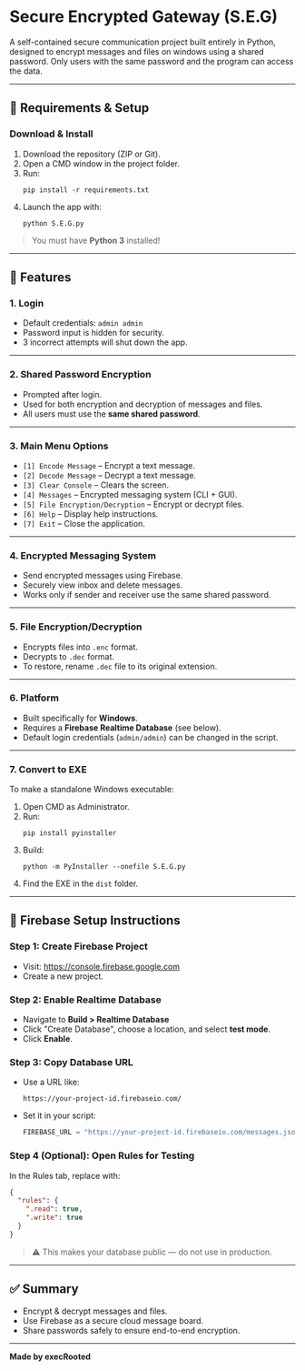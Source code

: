 # Secure Encrypted Gateway (S.E.G)

A self-contained secure communication project built entirely in Python, designed to encrypt messages and files on windows using a shared password. Only users with the same password and the program can access the data.

---

## 🔧 Requirements & Setup

### Download & Install

1. Download the repository (ZIP or Git).
2. Open a CMD window in the project folder.
3. Run:
   ```
   pip install -r requirements.txt
   ```
4. Launch the app with:
   ```
   python S.E.G.py
   ```

> You must have **Python 3** installed!

---

## 🔐 Features

### 1. Login

- Default credentials: `admin admin`
- Password input is hidden for security.
- 3 incorrect attempts will shut down the app.

---

### 2. Shared Password Encryption

- Prompted after login.
- Used for both encryption and decryption of messages and files.
- All users must use the **same shared password**.

---

### 3. Main Menu Options

- `[1] Encode Message` – Encrypt a text message.
- `[2] Decode Message` – Decrypt a text message.
- `[3] Clear Console` – Clears the screen.
- `[4] Messages` – Encrypted messaging system (CLI + GUI).
- `[5] File Encryption/Decryption` – Encrypt or decrypt files.
- `[6] Help` – Display help instructions.
- `[7] Exit` – Close the application.

---

### 4. Encrypted Messaging System

- Send encrypted messages using Firebase.
- Securely view inbox and delete messages.
- Works only if sender and receiver use the same shared password.

---

### 5. File Encryption/Decryption

- Encrypts files into `.enc` format.
- Decrypts to `.dec` format.
- To restore, rename `.dec` file to its original extension.

---

### 6. Platform

- Built specifically for **Windows**.
- Requires a **Firebase Realtime Database** (see below).
- Default login credentials (`admin/admin`) can be changed in the script.

---

### 7. Convert to EXE

To make a standalone Windows executable:

1. Open CMD as Administrator.
2. Run:
   ```
   pip install pyinstaller
   ```
3. Build:
   ```
   python -m PyInstaller --onefile S.E.G.py
   ```
4. Find the EXE in the `dist` folder.

---

## 🔧 Firebase Setup Instructions

### Step 1: Create Firebase Project

- Visit: https://console.firebase.google.com
- Create a new project.

### Step 2: Enable Realtime Database

- Navigate to **Build > Realtime Database**
- Click "Create Database", choose a location, and select **test mode**.
- Click **Enable**.

### Step 3: Copy Database URL

- Use a URL like:
  ```
  https://your-project-id.firebaseio.com/
  ```
- Set it in your script:
  ```python
  FIREBASE_URL = "https://your-project-id.firebaseio.com/messages.json"
  ```

### Step 4 (Optional): Open Rules for Testing

In the Rules tab, replace with:

```json
{
  "rules": {
    ".read": true,
    ".write": true
  }
}
```

> ⚠️ This makes your database public — do not use in production.

---

## ✅ Summary

- Encrypt & decrypt messages and files.
- Use Firebase as a secure cloud message board.
- Share passwords safely to ensure end-to-end encryption.

---

**Made by execRooted**
